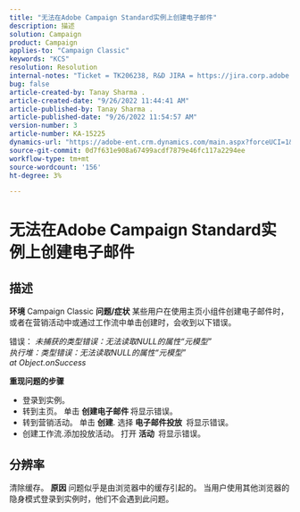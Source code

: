 ```yaml
---
title: "无法在Adobe Campaign Standard实例上创建电子邮件"
description: 描述
solution: Campaign
product: Campaign
applies-to: "Campaign Classic"
keywords: "KCS"
resolution: Resolution
internal-notes: "Ticket = TK206238, R&D JIRA = https://jira.corp.adobe.com/browse/CAMP-39887"
bug: false
article-created-by: Tanay Sharma .
article-created-date: "9/26/2022 11:44:41 AM"
article-published-by: Tanay Sharma .
article-published-date: "9/26/2022 11:54:57 AM"
version-number: 3
article-number: KA-15225
dynamics-url: "https://adobe-ent.crm.dynamics.com/main.aspx?forceUCI=1&pagetype=entityrecord&etn=knowledgearticle&id=1946d59a-903d-ed11-9db1-002248086735"
source-git-commit: 0d7f631e908a67499acdf7879e46fc117a2294ee
workflow-type: tm+mt
source-wordcount: '156'
ht-degree: 3%

---
```


# 无法在Adobe Campaign Standard实例上创建电子邮件

## 描述

<b>环境</b>
Campaign Classic
<b>问题/症状</b>
某些用户在使用主页小组件创建电子邮件时，或者在营销活动中或通过工作流中单击创建时，会收到以下错误。

错误： *未捕获的类型错误：无法读取NULL的属性“元模型”
<br>执行堆：类型错误：无法读取NULL的属性“元模型”
<br>at Object.onSuccess*



<b>重现问题的步骤</b>

- 登录到实例。
- 转到主页。 单击 <b>创建电子邮件 </b> 将显示错误。
- 转到营销活动。 单击 <b>创建</b>. 选择 <b>电子邮件投放 </b> 将显示错误。
- 创建工作流.添加投放活动。 打开 <b>活动 </b> 将显示错误。



## 分辨率


清除缓存。
<b>原因</b>
问题似乎是由浏览器中的缓存引起的。 当用户使用其他浏览器的隐身模式登录到实例时，他们不会遇到此问题。
